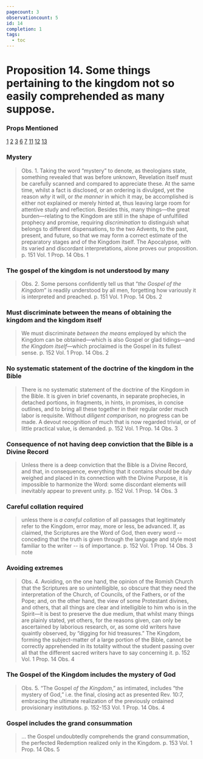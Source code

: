 ```yaml
---
pagecount: 3
observationcount: 5
id: 14
completion: 1
tags:
  - toc
---
```

# Proposition 14. Some things pertaining to the kingdom not so easily comprehended as many suppose.

### Props Mentioned
[1](Proposition%201.%20The%20kingdom%20of%20God%20is%20a%20subject%20of%20vital%20importance..md) [2](Proposition%202.%20The%20establishment%20of%20this%20kingdom,%20was%20determined%20before,%20and%20designed%20and%20prepared%20from,%20the%20foundation%20of%20the%20world..md) [3](Proposition%203.%20The%20meanings%20usually%20given%20to%20this%20kingdom%20indicate%20that%20the%20most%20vague,%20indefinite%20notions%20exist%20concerning%20it..md) [6](Proposition%206.%20The%20kingdom%20of%20heaven%20is%20intimately%20connected%20with%20the%20supernatural..md) [7](Proposition%207.%20The%20kingdom%20being%20a%20manifestation%20of%20the%20supernatural,%20miracles%20are%20connected%20with%20it..md) [11](Proposition%2011.%20The%20mysteries%20of%20the%20kingdom%20were%20given%20to%20the%20apostles..md) [12](Proposition%2012.%20There%20is%20some%20mystery%20yet%20connected%20with%20the%20things%20of%20the%20kingdom..md) [13](Proposition%2013.%20Some%20things%20pertaining%20to%20the%20kingdom%20intentionally%20revealed%20somewhat%20obscurely..md) 
### Mystery
>Obs. 1. Taking the word “mystery” to denote, as theologians state, something revealed that was before unknown, Revelation itself must be carefully scanned and compared to appreciate these. At the same time, whilst a fact is disclosed, or an ordering is divulged, yet the reason *why* it will, or *the manner* in which it may, be accomplished is either not explained or merely hinted at, thus leaving large room for attentive study and reflection. Besides this, many things—the great burden—relating to the Kingdom are still in the shape of unfulfilled prophecy and promise, requiring *discrimination* to distinguish what belongs to different dispensations, to the two Advents, to the past, present, and future, so that we may form a correct estimate of the preparatory stages and of the Kingdom itself. The Apocalypse, with its varied and discordant interpretations, alone proves our proposition.
>p. 151 Vol. 1 Prop. 14 Obs. 1
### The gospel of the kingdom is not understood by many
>Obs. 2. Some persons confidently tell us that “*the Gospel of the Kingdom*” is readily understood by all men, forgetting how variously it is interpreted and preached.
>p. 151 Vol. 1 Prop. 14 Obs. 2
### Must discriminate between the means of obtaining the kingdom and the kingdom itself
>We must discriminate *between the means* employed by which the Kingdom can be obtained—which is also Gospel or glad tidings—and *the Kingdom itself*—which proclaimed is the Gospel in its fullest sense.
>p. 152 Vol. 1 Prop. 14 Obs. 2
### No systematic statement of the doctrine of the kingdom in the Bible
> There is no systematic statement of the doctrine of the Kingdom in the Bible.   It is given in brief covenants, in separate prophecies, in detached portions, in fragments, in hints, in promises, in concise outlines, and to bring all these together in their regular order much labor is requisite. Without *diligent comparison*, no progress can be made. A devout recognition of much that is now regarded trivial, or of little practical value, is demanded.
> p. 152 Vol. 1 Prop. 14 Obs. 3
### Consequence of not having deep conviction that the Bible is a Divine Record
> Unless there is a deep conviction that the Bible is a Divine Record, and that, in consequence, everything that it contains should be duly weighed and placed in its connection with the Divine Purpose, it is impossible to harmonize the Word: some discordant elements will inevitably appear to prevent unity.
> p. 152 Vol. 1 Prop. 14 Obs. 3
### Careful collation required
>unless there is *a careful collation* of all passages that legitimately refer to the Kingdom, error may, more or less, be advanced. If, as claimed, the Scriptures are the Word of God, then every word -- conceding that the truth is given through the language and style most familiar to the writer -- is of importance. 
>p. 152 Vol. 1 Prop. 14 Obs. 3 note
### Avoiding extremes
>Obs. 4. Avoiding, on the one hand, the opinion of the Romish Church that the Scriptures are so unintelligible, so obscure that they need the interpretation of the Church, of Councils, of the Fathers, or of the Pope; and, on the other hand, the view of some Protestant divines, and others, that all things are clear and intelligible to him who is in the Spirit—it is best to preserve the due medium, that whilst many things are plainly stated, yet others, for the reasons given, can only be ascertained by laborious research, or, as some old writers have quaintly observed, by “digging for hid treasures.” The Kingdom, forming the subject-matter of a large portion of the Bible, cannot be correctly apprehended in its totality without the student passing over all that the different sacred writers have to say concerning it.
>p. 152 Vol. 1 Prop. 14 Obs. 4
### The Gospel of the Kingdom includes the mystery of God
>Obs. 5. “The Gospel *of the Kingdom*,” as intimated, includes “the mystery of God,” i.e. the final, closing act as presented Rev. 10:7, embracing the ultimate realization of the previously ordained provisionary institutions.
>p. 152-153 Vol. 1 Prop. 14 Obs. 4
### Gospel includes the grand consummation
>... the Gospel undoubtedly comprehends the grand consummation, the perfected Redemption realized only in the Kingdom.
>p. 153 Vol. 1 Prop. 14 Obs. 5

